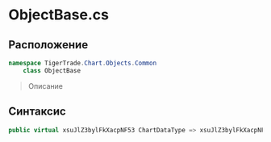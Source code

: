 
# ObjectBase.cs
## Расположение
```csharp
namespace TigerTrade.Chart.Objects.Common  
    class ObjectBase
```

> Описание

## Синтаксис
```csharp
public virtual xsuJlZ3bylFkXacpNF53 ChartDataType => xsuJlZ3bylFkXacpNF53.wTd3bMgFtmf;
```

